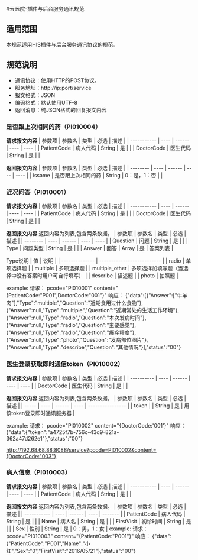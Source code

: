 #云医院-插件与后台服务通讯规范
## 适用范围

本规范适用HIS插件与后台服务通讯协议的规范。

## 规范说明

- 通讯协议：使用HTTP的POST协议。
- 服务地址：http://ip:port/service
- 报文格式：JSON
- 编码格式：默认使用UTF-8
- 返回消息：纯JSON格式的回复报文内容

### 是否跟上次相同的药（PI010004）
**请求报文内容**
| 参数项         | 参数名  | 类型     | 必选   | 描述   |
| ----------- | ---- | ------ | ---- | ---- |
| PatientCode | 病人代码 | String | 是    |      |
| DoctorCode  | 医生代码 | String | 是    |      |

**返回报文内容**
| 参数项      | 参数名  | 类型     | 必选   | 描述   |
| -------- | ---- | ------ | ---- | ---- |
| issame | 是否跟上次相同的药   | String | 0：是，1：否    |      |


### 近况问答（PI010001）
**请求报文内容**
| 参数项         | 参数名  | 类型     | 必选   | 描述   |
| ----------- | ---- | ------ | ---- | ---- |
| PatientCode | 病人代码 | String | 是    |      |
| DoctorCode  | 医生代码 | String | 是    |      |

**返回报文内容**
返回内容为列表,包含两条数据。
| 参数项      | 参数名  | 类型     | 必选   | 描述   |
| -------- | ---- | ------ | ---- | ---- |
| Question | 问题   | String | 是    |      |
| Type     | 问题类型 | String | 是    |      |
| Answer   | 回答   | Array  | 是    | 答案列表 |

Type说明
| 值              | 说明                         |
| -------------- | -------------------------- |
| radio          | 单项选择题                      |
| multiple       | 多项选择题                      |
| multiple_other | 多项选择加填写题（当选择中没有答案时用户可自行填写） |
| describe       | 描述题                        |
| photo          | 拍照题                        |

example:
请求：
pcode="PI010001"
content="{PatientCode:"P001",DoctorCode:"001"}"
响应：
{"data":[{"Answer":["牛羊肉"],"Type":"multiple","Question":"近期食用过什么食物"},{"Answer":null,"Type":"multiple","Question":"近期常处的生活工作环境"},{"Answer":null,"Type":"radio","Question":"本次发病时间"},{"Answer":null,"Type":"radio","Question":"主要感觉"},{"Answer":null,"Type":"radio","Question":"瘙痒程度"},{"Answer":null,"Type":"photo","Question":"发病部位图片"},{"Answer":null,"Type":"describe","Question":"其他情况"}],"status":"00"}

### 医生登录获取即时通信token（PI010002）
**请求报文内容**
| 参数项        | 参数名  | 类型     | 必选   | 描述   |
| ---------- | ---- | ------ | ---- | ---- |
| DoctorCode | 医生代码 | String | 是    |      |

**返回报文内容**
返回内容为列表,包含两条数据。
| 参数项   | 参数名  | 类型     | 必选   | 描述               |
| ----- | ---- | ------ | ---- | ---------------- |
| token |      | String | 是    | 用该token登录即时通讯服务器 |

example:
请求：
pcode="PI010002"
content="{DoctorCode:'001'}"
响应：
{"data":{"token":"a4725f7b-756c-43d9-821a-362a47d262e1"},"status":"00"}



http://192.68.68.88:8088/service?pcode=PI010002&content={DoctorCode:"003"}






### 病人信息（PI010003）
**请求报文内容**
| 参数项         | 参数名  | 类型     | 必选   | 描述   |
| ----------- | ---- | ------ | ---- | ---- |
| PatientCode | 病人代码 | String | 是    |      |

**返回报文内容**
返回内容为列表,包含两条数据。
| 参数项         | 参数名  | 类型     | 必选   | 描述      |
| ----------- | ---- | ------ | ---- | ------- |
| PatientCode | 病人代码 | String | 是    |         |
| Name        | 病人名  | String | 是    |         |
| FirstVisit  | 初诊时间 | String | 是    |         |
| Sex         | 性别   | String | 是    | 0：男，1：女 |
example:
请求：
pcode="PI010003"
content="{PatientCode:"P001"}"
响应：
{"data":{"PatientCode":"P001","Name":"小红","Sex":"0","FirstVisit":"2016/05/21"},"status":"00"}